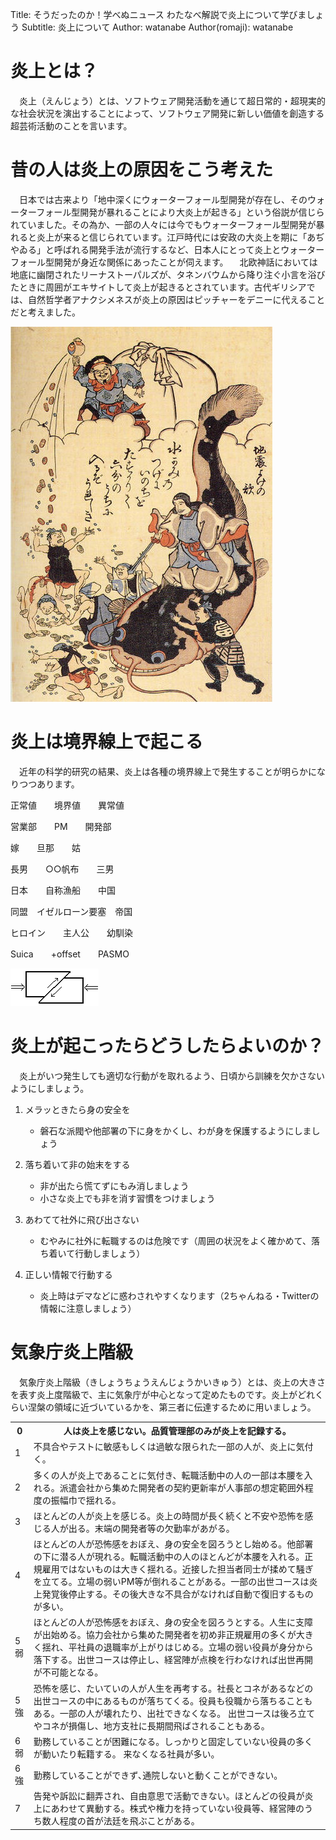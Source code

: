 Title: そうだったのか！学べぬニュース わたなべ解説で炎上について学びましょう
Subtitle: 炎上について
Author: watanabe
Author(romaji): watanabe


# 炎上とは？

　炎上（えんじょう）とは、ソフトウェア開発活動を通じて超日常的・超現実的な社会状況を演出することによって、ソフトウェア開発に新しい価値を創造する超芸術活動のことを言います。

# 昔の人は炎上の原因をこう考えた

　日本では古来より「地中深くにウォーターフォール型開発が存在し、そのウォーターフォール型開発が暴れることにより大炎上が起きる」という俗説が信じられていました。その為か、一部の人々には今でもウォーターフォール型開発が暴れると炎上が来ると信じられています。江戸時代には安政の大炎上を期に「あぢやゐる」と呼ばれる開発手法が流行するなど、日本人にとって炎上とウォーターフォール型開発が身近な関係にあったことが伺えます。
　北欧神話においては地底に幽閉されたリーナストーパルズが、タネンバウムから降り注ぐ小言を浴びたときに周囲がエキサイトして炎上が起きるとされています。古代ギリシアでは、自然哲学者アナクシメネスが炎上の原因はピッチャーをデニーに代えることだと考えました。

![図1 江戸時代のVモデル開発実施の様子](1.png)


# 炎上は境界線上で起こる

　近年の科学的研究の結果、炎上は各種の境界線上で発生することが明らかになりつつあります。

正常値　　境界値　　異常値

営業部　　PM　　開発部

嫁　　旦那　　姑

長男　　○○帆布　　三男

日本　　自称漁船　　中国

同盟　イゼルローン要塞　帝国

ヒロイン　　主人公　　幼馴染

Suica　　+offset　　PASMO

![図2 炎上の発生メカニズム](2.png)


# 炎上が起こったらどうしたらよいのか？

　炎上がいつ発生しても適切な行動がを取れるよう、日頃から訓練を欠かさないようにしましょう。

1. メラッときたら身の安全を

   -  磐石な派閥や他部署の下に身をかくし、わが身を保護するようにしましょう

2. 落ち着いて非の始末をする

   - 非が出たら慌てずにもみ消しましょう
   - 小さな炎上でも非を消す習慣をつけましょう
   
3. あわてて社外に飛び出さない

   - むやみに社外に転職するのは危険です（周囲の状況をよく確かめて、落ち着いて行動しましょう）
   
4. 正しい情報で行動する

   - 炎上時はデマなどに惑わされやすくなります（2ちゃんねる・Twitterの情報に注意しましょう）


# 気象庁炎上階級

　気象庁炎上階級（きしょうちょうえんじょうかいきゅう）とは、炎上の大きさを表す炎上度階級で、主に気象庁が中心となって定めたものです。炎上がどれくらい涅槃の領域に近づいているかを、第三者に伝達するために用いましょう。

<table summary='表1::気象庁炎上階級'>
  <tr>
     <th>0</th>
     <th>人は炎上を感じない。品質管理部のみが炎上を記録する。</th>
  </tr>
  <tr>
     <td>1</td>
     <td>不具合やテストに敏感もしくは過敏な限られた一部の人が、炎上に気付く。</td>
  </tr>
  <tr>
     <td>2</td>
     <td>多くの人が炎上であることに気付き、転職活動中の人の一部は本腰を入れる。派遣会社から集めた開発者の契約更新率が人事部の想定範囲外程度の振幅巾で揺れる。</td>
  </tr>
  <tr>
     <td>3</td>
     <td>ほとんどの人が炎上を感じる。炎上の時間が長く続くと不安や恐怖を感じる人が出る。末端の開発者等の欠勤率があがる。</td>
  </tr>
  <tr>
     <td>4</td>
     <td>ほとんどの人が恐怖感をおぼえ、身の安全を図ろうとし始める。他部署の下に潜る人が現れる。転職活動中の人のほとんどが本腰を入れる。正規雇用ではないものは大きく揺れる。近接した担当者同士が揉めて騒ぎを立てる。立場の弱いPM等が倒れることがある。一部の出世コースは炎上発覚後停止する。その後大きな不具合がなければ自動で復旧するものが多い。</td>
  </tr>
  <tr>
     <td>5弱</td>
     <td>ほとんどの人が恐怖感をおぼえ、身の安全を図ろうとする。人生に支障が出始める。協力会社から集めた開発者を初め非正規雇用の多くが大きく揺れ、平社員の退職率が上がりはじめる。立場の弱い役員が身分から落下する。出世コースは停止し、経営陣が点検を行わなければ出世再開が不可能となる。</td>
  </tr>
  <tr>
     <td>5強</td>
     <td>恐怖を感じ、たいていの人が人生を再考する。社長とコネがあるなどの出世コースの中にあるものが落ちてくる。役員も役職から落ちることもある。一部の人が壊れたり、出社できなくなる。
出世コースは後ろ立てやコネが損傷し、地方支社に長期間飛ばされることもある。</td>
  </tr>
  <tr>
     <td>6弱</td>
     <td>勤務していることが困難になる。しっかりと固定していない役員の多くが動いたり転籍する。 来なくなる社員が多い。</td>
  </tr>
  <tr>
     <td>6強</td>
     <td>勤務していることができず､通院しないと動くことができない。
</td>
  </tr>
  <tr>
     <td>7</td>
     <td>告発や訴訟に翻弄され、自由意思で活動できない。ほとんどの役員が炎上にあわせて異動する。株式や権力を持っていない役員等、経営陣のうち数人程度の首が法廷を飛ぶことがある。</td>
  </tr>
</table>
